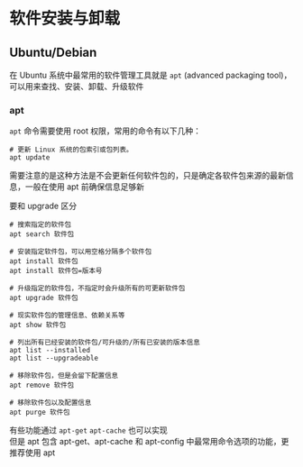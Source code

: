 # 软件安装与卸载
## Ubuntu/Debian
在 Ubuntu 系统中最常用的软件管理工具就是 `apt` (advanced packaging tool)，可以用来查找、安装、卸载、升级软件  

### apt
`apt` 命令需要使用 root 权限，常用的命令有以下几种：  

``` Shell
# 更新 Linux 系统的包索引或包列表。
apt update
```
需要注意的是这种方法是不会更新任何软件包的，只是确定各软件包来源的最新信息，一般在使用 apt 前确保信息足够新  

要和 upgrade 区分  


``` Shell
# 搜索指定的软件包
apt search 软件包

# 安装指定软件包，可以用空格分隔多个软件包
apt install 软件包
apt install 软件包=版本号

# 升级指定的软件包，不指定时会升级所有的可更新软件包
apt upgrade 软件包

# 现实软件包的管理信息、依赖关系等
apt show 软件包

# 列出所有已经安装的软件包/可升级的/所有已安装的版本信息
apt list --installed
apt list --upgradeable

# 移除软件包，但是会留下配置信息
apt remove 软件包

# 移除软件包以及配置信息
apt purge 软件包
```

有些功能通过 `apt-get` `apt-cache` 也可以实现  
但是 apt 包含 apt-get、apt-cache 和 apt-config 中最常用命令选项的功能，更推荐使用 apt  